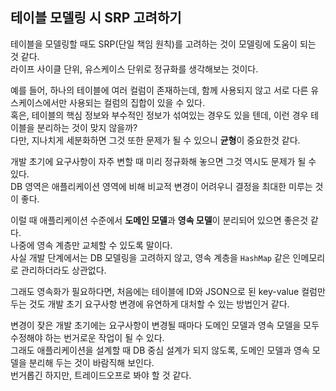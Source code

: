 ## 테이블 모델링 시 SRP 고려하기

테이블을 모델링할 때도 SRP(단일 책임 원칙)를 고려하는 것이 모델링에 도움이 되는 것 같다.      
라이프 사이클 단위, 유스케이스 단위로 정규화를 생각해보는 것이다.      

예를 들어, 하나의 테이블에 여러 컬럼이 존재하는데, 함께 사용되지 않고 서로 다른 유스케이스에서만 사용되는 컬럼의 집합이 있을 수 있다.    
혹은, 테이블의 핵심 정보와 부수적인 정보가 섞여있는 경우도 있을 텐데, 이런 경우 테이블을 분리하는 것이 맞지 않을까?    
다만, 지나치게 세분화하면 그것 또한 문제가 될 수 있으니 **균형**이 중요한것 같다.    
  
개발 초기에 요구사항이 자주 변할 때 미리 정규화해 놓으면 그것 역시도 문제가 될 수 있다.    
DB 영역은 애플리케이션 영역에 비해 비교적 변경이 어려우니 결정을 최대한 미루는 것이 좋다.    

이럴 때 애플리케이션 수준에서 **도메인 모델**과 **영속 모델**이 분리되어 있으면 좋은것 같다.    
나중에 영속 계층만 교체할 수 있도록 말이다.    
사실 개발 단계에서는 DB 모델링을 고려하지 않고, 영속 계층을 `HashMap` 같은 인메모리로 관리하더라도 상관없다.    

그래도 영속화가 필요하다면, 처음에는 테이블에 ID와 JSON으로 된 key-value 컬럼만 두는 것도 개발 초기 요구사항 변경에 유연하게 대처할 수 있는 방법인거 같다.    

변경이 잦은 개발 초기에는 요구사항이 변경될 때마다 도메인 모델과 영속 모델을 모두 수정해야 하는 번거로운 작업이 될 수 있다.    
그래도 애플리케이션을 설계할 때 DB 중심 설계가 되지 않도록, 도메인 모델과 영속 모델을 분리해 두는 것이 바람직해 보인다.    
번거롭긴 하지만, 트레이드오프로 봐야 할 것 같다.  
